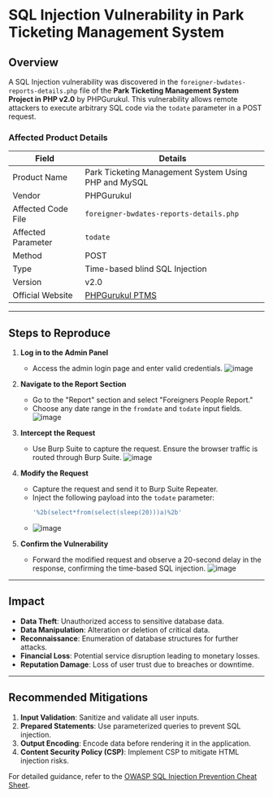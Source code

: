 # SQL Injection Vulnerability in Park Ticketing Management System

## Overview
A SQL Injection vulnerability was discovered in the `foreigner-bwdates-reports-details.php` file of the **Park Ticketing Management System Project in PHP v2.0** by PHPGurukul. This vulnerability allows remote attackers to execute arbitrary SQL code via the `todate` parameter in a POST request.

### Affected Product Details

| **Field**               | **Details**                                                                 |
|-------------------------|----------------------------------------------------------------------------|
| Product Name            | Park Ticketing Management System Using PHP and MySQL                       |
| Vendor                  | PHPGurukul                                                                 |
| Affected Code File      | `foreigner-bwdates-reports-details.php`                                    |
| Affected Parameter      | `todate`                                                                   |
| Method                  | POST                                                                       |
| Type                    | Time-based blind SQL Injection                                             |
| Version                 | v2.0                                                                       |
| Official Website        | [PHPGurukul PTMS](https://phpgurukul.com/park-ticketing-management-system-using-php-and-mysql/) |

---

## Steps to Reproduce
1. **Log in to the Admin Panel**  
   - Access the admin login page and enter valid credentials.
    ![image](https://github.com/user-attachments/assets/b77baff2-e2c6-4863-a666-22ff24031393)

2. **Navigate to the Report Section**  
   - Go to the "Report" section and select "Foreigners People Report."  
   - Choose any date range in the `fromdate` and `todate` input fields.
    ![image](https://github.com/user-attachments/assets/7fc987d3-a2f0-4316-bee9-342fd7008b23)

3. **Intercept the Request**  
   - Use Burp Suite to capture the request. Ensure the browser traffic is routed through Burp Suite.
    ![image](https://github.com/user-attachments/assets/67ecf545-1ff2-4414-97e4-af4309d870b5)
  
4. **Modify the Request**  
   - Capture the request and send it to Burp Suite Repeater.  
   - Inject the following payload into the `todate` parameter:  
     ```sql
     '%2b(select*from(select(sleep(20)))a)%2b'
     ```
   - ![image](https://github.com/user-attachments/assets/523bee1f-6012-4ceb-b241-59a85fa6dabf)

5. **Confirm the Vulnerability**  
   - Forward the modified request and observe a 20-second delay in the response, confirming the time-based SQL injection.
   ![image](https://github.com/user-attachments/assets/4a4a2ef3-268c-4a75-a73a-08bd6bc8f5ab)
  
---

## Impact
- **Data Theft**: Unauthorized access to sensitive database data.  
- **Data Manipulation**: Alteration or deletion of critical data.  
- **Reconnaissance**: Enumeration of database structures for further attacks.  
- **Financial Loss**: Potential service disruption leading to monetary losses.  
- **Reputation Damage**: Loss of user trust due to breaches or downtime.  

---

## Recommended Mitigations
1. **Input Validation**: Sanitize and validate all user inputs.  
2. **Prepared Statements**: Use parameterized queries to prevent SQL injection.  
3. **Output Encoding**: Encode data before rendering it in the application.  
4. **Content Security Policy (CSP)**: Implement CSP to mitigate HTML injection risks.  

For detailed guidance, refer to the [OWASP SQL Injection Prevention Cheat Sheet](https://cheatsheetseries.owasp.org/cheatsheets/SQL_Injection_Prevention_Cheat_Sheet.html).  
